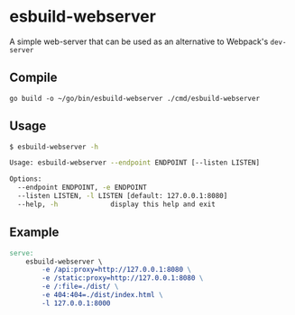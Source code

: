 # esbuild-webserver

A simple web-server that can be used as an alternative to Webpack's `dev-server`

## Compile

```
go build -o ~/go/bin/esbuild-webserver ./cmd/esbuild-webserver
```

## Usage

```bash
$ esbuild-webserver -h

Usage: esbuild-webserver --endpoint ENDPOINT [--listen LISTEN]

Options:
  --endpoint ENDPOINT, -e ENDPOINT
  --listen LISTEN, -l LISTEN [default: 127.0.0.1:8080]
  --help, -h             display this help and exit
```

## Example

```makefile
serve:
	esbuild-webserver \
		-e /api:proxy=http://127.0.0.1:8080 \
		-e /static:proxy=http://127.0.0.1:8080 \
		-e /:file=./dist/ \
		-e 404:404=./dist/index.html \
		-l 127.0.0.1:8000
```

